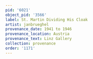 ```yaml
---
pid: '6021'
object_pid: '3566'
label: St. Martin Dividing His Cloak
artist: janbrueghel
provenance_date: 1941 to 1946
provenance_location: Austria
provenance_text: Linz Gallery
collection: provenance
order: '1171'
---
```

